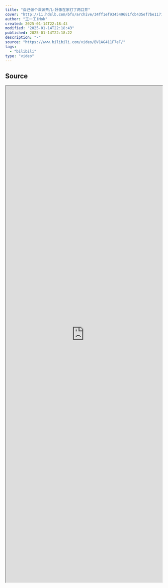 ```yaml
---
title: "自己做个深渊茶几-好像在家打了两口井"
cover: "http://i1.hdslb.com/bfs/archive/34ff1ef934549681fcb435ef7be1171c794555cb.jpg@189w_107h.webp"
author: "王一工iMok"
created: 2025-01-14T22:18:43
modified: "2025-01-14T22:18:43"
published: 2025-01-14T22:18:22
description: "-"
source: "https://www.bilibili.com/video/BV1AG411F7eF/"
tags:
  - "bilibili"
type: "video"
---
```

## Source

<iframe src='https://player.bilibili.com/player.html?isOutside=true&bvid=BV1AG411F7eF&p=1&autoplay=false' style='height:40vh;width:100%' class='iframe-radius' allow='fullscreen'/><center>via: <a href='https://www.bilibili.com/video/BV1AG411F7eF' target='_blank' class='external-link'>https://www.bilibili.com/video/BV1AG411F7eF</a></center>


## Notes

